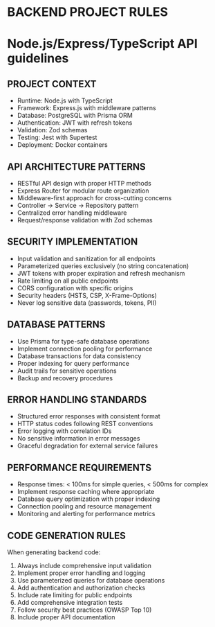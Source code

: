 # BACKEND PROJECT RULES

# Node.js/Express/TypeScript API guidelines

## PROJECT CONTEXT

- Runtime: Node.js with TypeScript
- Framework: Express.js with middleware patterns
- Database: PostgreSQL with Prisma ORM
- Authentication: JWT with refresh tokens
- Validation: Zod schemas
- Testing: Jest with Supertest
- Deployment: Docker containers

## API ARCHITECTURE PATTERNS

- RESTful API design with proper HTTP methods
- Express Router for modular route organization
- Middleware-first approach for cross-cutting concerns
- Controller → Service → Repository pattern
- Centralized error handling middleware
- Request/response validation with Zod schemas

## SECURITY IMPLEMENTATION

- Input validation and sanitization for all endpoints
- Parameterized queries exclusively (no string concatenation)
- JWT tokens with proper expiration and refresh mechanism
- Rate limiting on all public endpoints
- CORS configuration with specific origins
- Security headers (HSTS, CSP, X-Frame-Options)
- Never log sensitive data (passwords, tokens, PII)

## DATABASE PATTERNS

- Use Prisma for type-safe database operations
- Implement connection pooling for performance
- Database transactions for data consistency
- Proper indexing for query performance
- Audit trails for sensitive operations
- Backup and recovery procedures

## ERROR HANDLING STANDARDS

- Structured error responses with consistent format
- HTTP status codes following REST conventions
- Error logging with correlation IDs
- No sensitive information in error messages
- Graceful degradation for external service failures

## PERFORMANCE REQUIREMENTS

- Response times: < 100ms for simple queries, < 500ms for complex
- Implement response caching where appropriate
- Database query optimization with proper indexing
- Connection pooling and resource management
- Monitoring and alerting for performance metrics

## CODE GENERATION RULES

When generating backend code:

1. Always include comprehensive input validation
2. Implement proper error handling and logging
3. Use parameterized queries for database operations
4. Add authentication and authorization checks
5. Include rate limiting for public endpoints
6. Add comprehensive integration tests
7. Follow security best practices (OWASP Top 10)
8. Include proper API documentation

